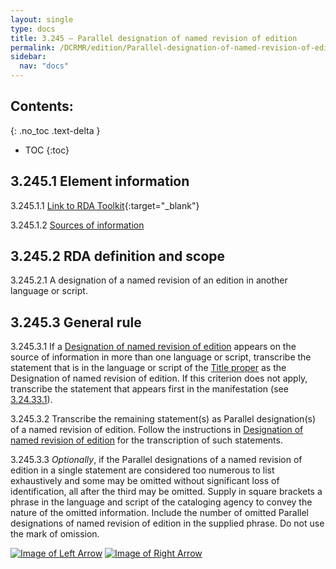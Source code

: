 ```yaml
---
layout: single
type: docs
title: 3.245 — Parallel designation of named revision of edition
permalink: /DCRMR/edition/Parallel-designation-of-named-revision-of-edition/
sidebar:
  nav: "docs"
---
```


## Contents:
{: .no_toc .text-delta }

- TOC
{:toc}

## 3.245.1 Element information

<a name="3.245.1.1">3.245.1.1</a> [Link to RDA Toolkit](https://access.rdatoolkit.org/Content/Index?externalId=en-US_ala-3dbd5b02-c467-3f3e-80e3-9bf3221a9dbf){:target="_blank"}

<a name="3.245.1.2">3.245.1.2</a> [Sources of information](/DCRMR/edition/#3011-sources-of-information)

## 3.245.2 RDA definition and scope

<a name="3.245.2.1">3.245.2.1</a> A designation of a named revision of an edition in another language or script.

## 3.245.3 General rule

<a name="3.245.3.1">3.245.3.1</a> If a [Designation of named revision of edition](/DCRMR/edition/Designation-of-named-revision-of-edition/) appears on the source of information in more than one language or script, transcribe the statement that is in the language or script of the [Title proper](/DCRMR/title/Title-proper/) as the Designation of named revision of edition. If this criterion does not apply, transcribe the statement that appears first in the manifestation (see [3.24.33.1](/DCRMR/edition/Designation-of-named-revision-of-edition/#3.24.33.1)).

<a name="3.245.3.2">3.245.3.2</a> Transcribe the remaining statement(s) as Parallel designation(s) of a named revision of edition. Follow the instructions in [Designation of named revision of edition](/edition/Designation-of-named-revision-of-edition/) for the transcription of such statements.

<a name="3.245.3.3">3.245.3.3</a> *Optionally*, if the Parallel designations of a named revision of edition in a single statement are considered too numerous to list exhaustively and some may be omitted without significant loss of identification, all after the third may be omitted. Supply in square brackets a phrase in the language and script of the cataloging agency to convey the nature of the omitted information. Include the number of omitted Parallel designations of named revision of edition in the supplied phrase. Do not use the mark of omission.

[![Image of Left Arrow](https://rbms-bsc.github.io/DCRMR/assets/pictures/navigation/Arrow_Left.png "3.24 — Designation of named revision of edition")](/DCRMR/edition/Designation-of-named-revision-of-edition/) [![Image of Right Arrow](https://rbms-bsc.github.io/DCRMR/assets/pictures/navigation/Arrow_Right.png "3.25 — Statement of responsibility relating to named revision of edition")](/DCRMR/edition/Statement-of-responsibility-relating-to-named-revision-of-edition/)